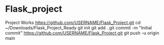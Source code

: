 # Flask_project
Project Works
https://github.com/USERNAME/Flask_Project.git
cd ~/Downloads/Flask_Project_Ready
git init
git add .
git commit -m "Initial commit"
https://github.com/USERNAME/Flask_Project.git
git push -u origin main
